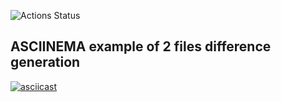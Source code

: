 ![Actions Status](https://github.com/sahaviev/frontend-project-lvl2/workflows/Base%20check/badge.svg)

## ASCIINEMA example of 2 files difference generation
[![asciicast](https://asciinema.org/a/377496.svg)](https://asciinema.org/a/377496)
